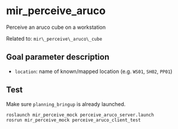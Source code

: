 # mir_perceive_aruco

Perceive an aruco cube on a workstation

Related to: `mir\_perceive\_aruco\_cube`

## Goal parameter description

- `location`: name of known/mapped location (e.g. `WS01`, `SH02`, `PP01`)

## Test

Make sure `planning_bringup` is already launched.
```
roslaunch mir_perceive_mock perceive_aruco_server.launch
rosrun mir_perceive_mock perceive_aruco_client_test
```
